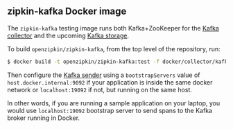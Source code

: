 ## zipkin-kafka Docker image

The `zipkin-kafka` testing image runs both Kafka+ZooKeeper for the [Kafka collector](../../../zipkin-collector/kafka)
and the upcoming [Kafka storage](https://github.com/openzipkin-contrib/zipkin-storage-kafka).

To build `openzipkin/zipkin-kafka`, from the top level of the repository, run:
```bash
$ docker build -t openzipkin/zipkin-kafka:test -f docker/collector/kafka/Dockerfile .
```

Then configure the [Kafka sender](https://github.com/openzipkin/zipkin-reporter-java/blob/master/kafka/src/main/java/zipkin2/reporter/kafka/KafkaSender.java) using a `bootstrapServers` value of `host.docker.internal:9092` if your application is inside the same docker network or `localhost:19092` if not, but running on the same host.

In other words, if you are running a sample application on your laptop, you would use `localhost:19092` bootstrap server to send spans to the Kafka broker running in Docker.
